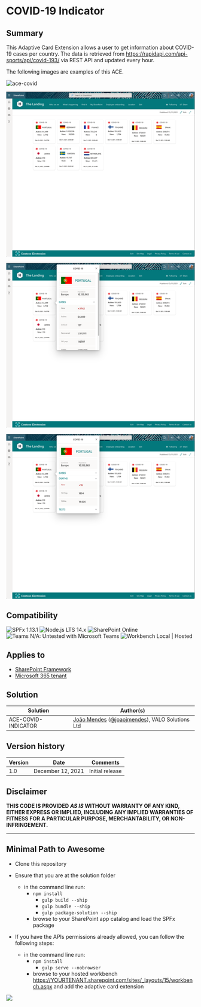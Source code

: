 # COVID-19 Indicator

## Summary

This Adaptive Card Extension allows a user to get information about COVID-19 cases per country. The data is retrieved from <https://rapidapi.com/api-sports/api/covid-193/> via REST API and updated every hour.

The following images are examples of this ACE.

![ace-covid](assets/covid19.gif)

![ace-covid](assets/covid01.png)

![ace-covid](assets/covid02.png)

![ace-covid](assets/covid03.png)

## Compatibility

![SPFx 1.13.1](https://img.shields.io/badge/SPFx-1.13.1-green.svg)
![Node.js LTS 14.x](https://img.shields.io/badge/Node.js-LTS%2014.x-green.svg)
![SharePoint Online](https://img.shields.io/badge/SharePoint-Online-yellow.svg)
![Teams N/A: Untested with Microsoft Teams](https://img.shields.io/badge/Teams-N%2FA-lightgrey.svg "Untested with Microsoft Teams")
![Workbench Local | Hosted](https://img.shields.io/badge/Workbench-Local%20%7C%20Hosted-green.svg)

## Applies to

- [SharePoint Framework](https://docs.microsoft.com/sharepoint/dev/spfx/sharepoint-framework-overview)
- [Microsoft 365 tenant](https://docs.microsoft.com/sharepoint/dev/spfx/set-up-your-development-environment)

## Solution

Solution|Author(s)
--------|---------
ACE-COVID-INDICATOR | [João Mendes](https://github.com/joaojmendes) ([@joaojmendes](https://twitter.com/joaojmendes)), VALO Solutions Ltd

## Version history

Version|Date|Comments
-------|----|--------
1.0|December 12, 2021|Initial release

## Disclaimer

**THIS CODE IS PROVIDED *AS IS* WITHOUT WARRANTY OF ANY KIND, EITHER EXPRESS OR IMPLIED, INCLUDING ANY IMPLIED WARRANTIES OF FITNESS FOR A PARTICULAR PURPOSE, MERCHANTABILITY, OR NON-INFRINGEMENT.**

---

## Minimal Path to Awesome

- Clone this repository
- Ensure that you are at the solution folder
  - in the command line run:
    - `npm install`
      - `gulp build --ship`
      - `gulp bundle --ship`
      - `gulp package-solution --ship`
    - browse to your SharePoint app catalog and load the SPFx package

- If you have the APIs permissions already allowed, you can follow the following steps:
  - in the command line run:
    - `npm install`
      - `gulp serve --nobrowser`
    - browse to your hosted workbench <https://YOURTENANT.sharepoint.com/sites/_layouts/15/workbench.aspx> and add the adaptive card extension

<img src="https://pnptelemetry.azurewebsites.net/sp-dev-fx-aces/samples/PrimaryTextCard-Covid-Indicator" />
